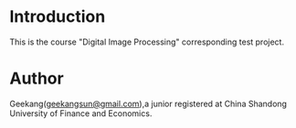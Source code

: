 # Introduction

This is the course "Digital Image Processing" corresponding test project.

# Author

Geekang(geekangsun@gmail.com),a junior registered at China Shandong University of Finance and Economics. 